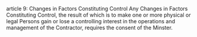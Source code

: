 article 9: Changes in Factors Constituting Control
Any Changes in Factors Constituting Control, the result of which is to make one or more physical or legal Persons gain or lose a controlling interest in the operations and management of the Contractor, requires the consent of the Minster.
<ul>
</ul>